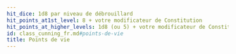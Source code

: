 ```yaml
---
hit_dice: 1d8 par niveau de débrouillard
hit_points_at1st_level: 8 + votre modificateur de Constitution
hit_points_at_higher_levels: 1d8 (ou 5) + votre modificateur de Constitution par niveau de débrouillard après le niveau 1
id: class_cunning_fr.md#points-de-vie
title: Points de vie
---
```



